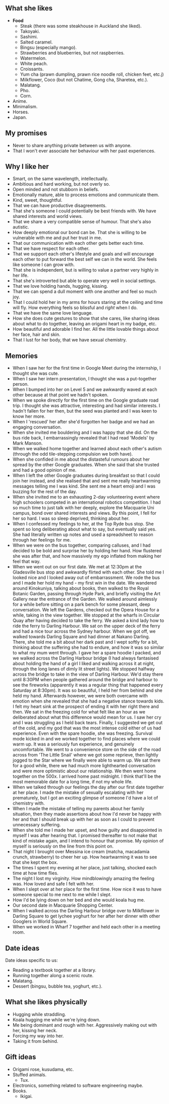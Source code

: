
## What she likes
- **Food**
	- Steak (there was some steakhouse in Auckland she liked).
	- Takoyaki.
	- Sashimi.
	- Salted caramel.
	- Bingsu (especially mango).
	- Strawberries and blueberries, but not raspberries.
	- Watermelon.
	- White peach.
	- Croissants.
	- Yum cha (prawn dumpling, prawn rice noodle roll, chicken feet, etc.j)
	- Milkflower, Coco (but not Chatime, Gong cha, Sharetea, etc.).
	- Malatang.
	- Pho.
	- Corn.
- Anime.
- Minimalism.
- Horses.
- Japan.

## My promises
- Never to share anything private between us with anyone.
- That I won't ever associate her behaviour with her past experiences.

## Why I like her
- Smart, on the same wavelength, intellectually.
- Ambitious and hard working, but not overly so.
- Open minded and not stubborn in beliefs.
- Emotionally mature, able to process emotions and communicate them.
- Kind, sweet, thoughtful.
- That we can have productive disagreements.
- That she's someone I could potentially be best friends with. We have shared interests and world views. 
- That we share a very compatible sense of humour. That she's also autistic.
- How deeply emotional our bond can be. That she is willing to be vulnerable with me and put her trust in me.
- That our communication with each other gets better each time.
- That we have respect for each other.
- That we support each other's lifestyle and goals and will encourage each other to put forward the best self we can in the world. She feels like someone I can grow with.
- That she is independent, but is willing to value a partner very highly in her life.
- That she's introverted but able to operate very well in social settings.
- That we love holding hands, hugging, kissing.
- That we can spend a dull moment with one another and feel so much joy.
- That I could hold her in my arms for hours staring at the ceiling and time will fly. How everything feels so blissful and *right* when I do.
- That we have the same love language.
- How she does cute gestures to show that she cares, like sharing ideas about what to do together, leaving an origami heart in my badge, etc.
- How beautiful and adorable I find her. All the little lovable things about her face, hair and skin.
- That I lust for her body, that we have sexual chemistry.

## Memories
- When I saw her for the first time in Google Meet during the internship, I thought she was cute.
- When I saw her intern presentation, I thought she was a put-together person.
- When I bumped into her on Level 5 and we awkwardly waved at each other because at that point we hadn't spoken.
- When we spoke directly for the first time on the Google graduate road trip. I thought she was attractive, interesting and had similar interests. I hadn't fallen for her then, but the seed was planted and I was keen to know her more.
- When I 'rescued' her after she'd forgotten her badge and we had an engaging conversation.
- When she invited me bouldering and I was happy that she did. On the bus ride back, I embarrassingly revealed that I had read 'Models' by Mark Manson.
- When we walked home together and learned about each other's autism (through the odd tile-stepping compulsion we both have).
- When she confided in me about the distasteful rumours about her spread by the other Google graduates. When she said that she trusted and had a good opinion of me.
- When I left the other Google graduates during breakfast so that I could join her instead, and she realised that and sent me really heartwarming messages telling me I was kind. She sent me a heart emoji and I was buzzing for the rest of the day.
- When she invited me to an exhausting 2-day volunteering event where high schoolers competed in an international robotics competition. I had so much time to just talk with her deeply, explore the Macquarie Uni campus, bond over shared interests and views. By this point, I fell for her so hard. I was so sleep deprived, thinking about her.
- When I confessed my feelings to her, at the Top Ryde bus stop. She spent so long deliberating about what to say, but eventually said yes. She had literally written up notes and used a spreadsheet to reason through her feelings for me.
- When we were on the bus together, comparing calluses, and I had decided to be bold and surprise her by holding her hand. How flustered she was after that, and how massively my ego inflated from making her feel that way.
- When we went out on our first date. We met at 12:30pm at the Gladesville bus stop and awkwardly flirted with each other. She told me I looked nice and I looked away out of embarrassment. We rode the bus and I made her hold my hand - my first win in the date. We wandered around Kinokuniya, talking about books, then walked to the Royal Botanic Garden, passing through Hyde Park, and briefly visiting the Art Gallery near the entrance of the Garden. We walked around aimlessly for a while before sitting on a park bench for some pleasant, deep conversation. We left the Gardens, checked out the Opera House for a while, taking in the view together. We stopped at the wharfs in Circular Quay after having decided to take the ferry. We asked a kind lady how to ride the ferry to Darling Harbour. We sat on the upper deck of the ferry and had a nice tour across the Sydney harbour. When we got off, we walked towards Darling Square and had dinner at Nakano Darling. There, she told me a bit about her dark past and I wept softly for a bit, thinking about the suffering she had to endure, and how it was so similar to what my mum went through. I gave her a spare hoodie I packed, and we walked across the Darling Harbour bridge (I had always fantasised about holding the hand of a girl I liked and walking across it at night, through the long lanes of dimly lit street lights). We stopped halfway across the bridge to take in the view of Darling Harbour. We'd stay there until 8:30PM when people gathered around the bridge and harbour to see the fireworks (apparently it was a regular thing that happened every Saturday at 8:30pm). It was so beautiful, I held her from behind and she held my hand. Afterwards however, we were both overcame with emotion when she revealed that she had a negative stance towards kids. I felt my heart sink at the prospect of ending it with her right there and then. We sat in the freezing cold for what felt like an hour as we deliberated about what this difference would mean for us. I saw her cry and I was struggling as I held back tears. Finally, I suggested we get out of the cold, and my god that was the most intense cold either of us had experience. Even with the spare hoodie, she was freezing. Survival mode kicked in and we worked together to find places where we could warm up. It was a seriously fun experience, and genuinely uncomfortable. We went to a convenience store on the side of the road across from 'The Little Snail' where we got some reprieve, then lightly jogged to the Star where we finally were able to warm up. We sat there for a good while, there we had much more lighthearted conversation and were more optimistic about our relationship. We then went home together on the 500x. I arrived home past midnight. I think that'll be the most memorable date for a long time, if not my whole life. 
- When we talked through our feelings the day after our first date together at her place. I made the mistake of sexually escalating with her prematurely, but I got an exciting glimpse of someone I'd have a lot of chemistry with.
- When I made the mistake of telling my parents about her family situation, then they made assertions about how I'd never be happy with her and that I should break up with her as soon as I could to prevent unnecessary suffering.
- When she told me I made her upset, and how guilty and disappointed in myself I was after hearing that. I promised thereafter to not make that kind of mistake again, and I intend to honour that promise. My opinion of myself is seriously on the line from this point on.
- That night I brought over Messina ice cream (matcha, macadamia crunch, strawberry) to cheer her up. How heartwarming it was to see that she kept the box.
- The times I spent my evening at her place, just talking, shocked each time at how time flies.
- The night I lost my virginity. How mindblowingly amazing the feeling was. How loved and safe I felt with her.
- When I slept over at her place for the first time. How nice it was to have someone special to me next to me while I slept.
- How I'd be lying down on her bed and she would koala hug me.
- Our second date in Macquarie Shopping Center.
- When I walked across the Darling Harbour bridge over to Milkflower in Darling Square to get lychee yoghurt for her after her dinner with other Googlers in World Square.
- When we worked in Wharf 7 together and held each other in a meeting room.

## Date ideas
Date ideas specific to us:
- Reading a textbook together at a library.
- Running together along a scenic route.
- Malatang.
- Dessert (bingsu, bubble tea, yoghurt, etc.).

## What she likes physically
- Hugging while straddling.
- Koala hugging me while we're lying down.
- Me being dominant and rough with her. Aggressively making out with her, kissing her neck.
- Forcing my way into her.
- Taking it from behind.

## Gift ideas
- Origami rose, kusudama, etc.
- Stuffed animals.
	- Tux.
- Electronics, something related to software engineering maybe.
- Books.
	- Ikigai.
 